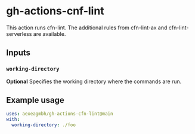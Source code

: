 # gh-actions-cnf-lint

This action runs cfn-lint. The additional rules from cfn-lint-ax and cfn-lint-serverless are available.


## Inputs

### `working-directory`

**Optional** Specifies the working directory where the commands are run.


## Example usage

```yaml
uses: aexeagmbh/gh-actions-cfn-lint@main
with:
  working-directory: ./foo
```
